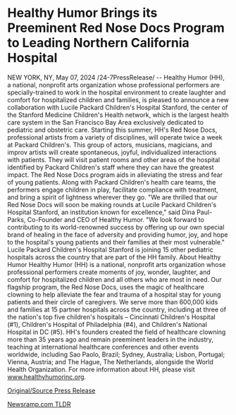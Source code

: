 # Healthy Humor Brings its Preeminent Red Nose Docs Program to Leading Northern California Hospital

NEW YORK, NY, May 07, 2024 /24-7PressRelease/ -- Healthy Humor (HH), a national, nonprofit arts organization whose professional performers are specially-trained to work in the hospital environment to create laughter and comfort for hospitalized children and families, is pleased to announce a new collaboration with Lucile Packard Children's Hospital Stanford, the center of the Stanford Medicine Children's Health network, which is the largest health care system in the San Francisco Bay Area exclusively dedicated to pediatric and obstetric care.  Starting this summer, HH's Red Nose Docs, professional artists from a variety of disciplines, will operate twice a week at Packard Children's. This group of actors, musicians, magicians, and improv artists will create spontaneous, joyful, individualized interactions with patients. They will visit patient rooms and other areas of the hospital identified by Packard Children's staff where they can have the greatest impact. The Red Nose Docs program aids in alleviating the stress and fear of young patients. Along with Packard Children's health care teams, the performers engage children in play, facilitate compliance with treatment, and bring a spirit of lightness wherever they go.   "We are thrilled that our Red Nose Docs will soon be making rounds at Lucile Packard Children's Hospital Stanford, an institution known for excellence," said Dina Paul-Parks, Co-Founder and CEO of Healthy Humor. "We look forward to contributing to its world-renowned success by offering up our own special brand of healing in the face of adversity and providing humor, joy, and hope to the hospital's young patients and their families at their most vulnerable."  Lucile Packard Children's Hospital Stanford is joining 15 other pediatric hospitals across the country that are part of the HH family.  About Healthy Humor Healthy Humor (HH) is a national, nonprofit arts organization whose professional performers create moments of joy, wonder, laughter, and comfort for hospitalized children and all others who are most in need. Our flagship program, the Red Nose Docs, uses the magic of healthcare clowning to help alleviate the fear and trauma of a hospital stay for young patients and their circle of caregivers. We serve more than 600,000 kids and families at 15 partner hospitals across the country, including at three of the nation's top five children's hospitals – Cincinnati Children's Hospital (#1), Children's Hospital of Philadelphia (#4), and Children's National Hospital in DC (#5).   HH's founders created the field of healthcare clowning more than 35 years ago and remain preeminent leaders in the industry, teaching at international healthcare conferences and other events worldwide, including Sao Paolo, Brazil; Sydney, Australia; Lisbon, Portugal; Vienna, Austria; and The Hague, The Netherlands, alongside the World Health Organization.  For more information about HH, please visit www.healthyhumorinc.org. 

[Original/Source Press Release](https://newlive.24-7pressrelease.com/press-release/510698/healthy-humor-brings-its-preeminent-red-nose-docs-program-to-leading-northern-california-hospital) 

[Newsramp.com TLDR](https://newsramp.com/None) 